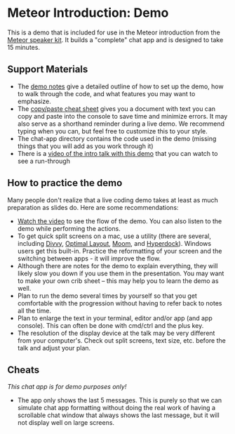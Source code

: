 # Meteor Introduction: Demo

This is a demo that is included for use in the Meteor introduction from the [Meteor speaker kit](https://www.meteor.com/speaker-kit). It builds a "complete" chat app and is designed to take 15 minutes. 

## Support Materials

* The [demo notes](intro-demo-notes.md) give a detailed outline of how to set up the demo, how to walk through the code, and what features you may want to emphasize.
* The [copy/paste cheat sheet](demo-copy-paste.md) gives you a document with text you can copy and paste into the console to save time and minimize errors. It may also serve as a shorthand reminder during a live demo. We recommend typing when you can, but feel free to customize this to your style.
* The chat-app directory contains the code used in the demo (missing things that you will add as you work through it)
* There is a [video of the intro talk with this demo](https://youtu.be/dOCMpoeuwTI?t=3m44s) that you can watch to see a run-through


## How to practice the demo

Many people don't realize that a live coding demo takes at least as much preparation as slides do. Here are some recommendations:

* [Watch the video](https://youtu.be/dOCMpoeuwTI?t=3m44s) to see the flow of the demo. You can also listen to the demo while performing the actions.
* To get quick split screens on a mac, use a utility (there are several, including [Divvy](http://mizage.com/divvy/), [Optimal Layout](http://most-advantageous.com/optimal-layout/), [Moom](http://manytricks.com/moom/), and [Hyperdock](https://bahoom.com/hyperdock/)). Windows users get this built-in. Practice the reformatting of your screen and the switching between apps - it will improve the flow.
* Although there are notes for the demo to explain everything, they will likely slow you down if you use them in the presentation. You may want to make your own crib sheet – this may help you to learn the demo as well.
* Plan to run the demo several times by yourself so that you get comfortable with the progression without having to refer back to notes all the time.
* Plan to enlarge the text in your terminal, editor and/or app (and app console). This can often be done with cmd/ctrl and the plus key.
* The resolution of the display device at the talk may be very different from your computer's. Check out split screens, text size, etc. before the talk and adjust your plan.

## Cheats

*This chat app is for demo purposes only!*

* The app only shows the last 5 messages. This is purely so that we can simulate chat app formatting without doing the real work of having a scrollable chat window that always shows the last message, but it will not display well on large screens.
